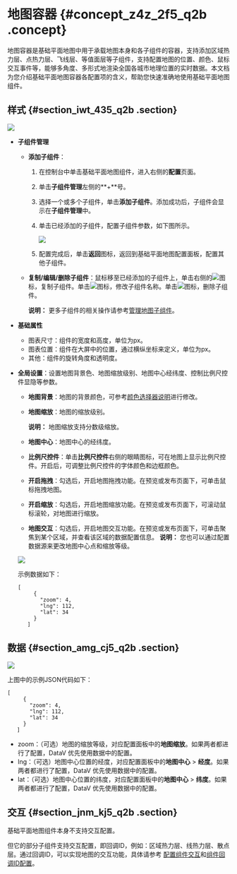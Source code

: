 # 地图容器 {#concept_z4z_2f5_q2b .concept}

地图容器是基础平面地图中用于承载地图本身和各子组件的容器，支持添加区域热力层、点热力层、飞线层、等值面层等子组件，支持配置地图的位置、颜色、鼠标交互事件等，能够多角度、多形式地渲染全国各城市地理位置的实时数据。本文档为您介绍基础平面地图容器各配置项的含义，帮助您快速准确地使用基础平面地图组件。

## 样式 {#section_iwt_435_q2b .section}

![](http://static-aliyun-doc.oss-cn-hangzhou.aliyuncs.com/assets/img/16572/15589401808528_zh-CN.png)

-   **子组件管理** 
    -   **添加子组件**：
        1.  在控制台中单击基础平面地图组件，进入右侧的**配置**页面。
        2.  单击**子组件管理**左侧的**+**号。
        3.  选择一个或多个子组件，单击**添加子组件**。添加成功后，子组件会显示在**子组件管理**中。
        4.  单击已经添加的子组件，配置子组件参数，如下图所示。

            ![](http://static-aliyun-doc.oss-cn-hangzhou.aliyuncs.com/assets/img/16572/15589401808531_zh-CN.png)

        5.  配置完成后，单击**返回**图标，返回到基础平面地图配置面板，配置其他子组件。
    -   **复制/编辑/删除子组件**：鼠标移至已经添加的子组件上，单击右侧的![](http://static-aliyun-doc.oss-cn-hangzhou.aliyuncs.com/assets/img/16572/155894018039964_zh-CN.png)图标，复制子组件。单击![](http://static-aliyun-doc.oss-cn-hangzhou.aliyuncs.com/assets/img/16572/155894018039965_zh-CN.png)图标，修改子组件名称。单击![](http://static-aliyun-doc.oss-cn-hangzhou.aliyuncs.com/assets/img/16572/155894018039966_zh-CN.png)图标，删除子组件。

        **说明：** 更多子组件的相关操作请参考[管理地图子组件](intl.zh-CN/用户指南/管理组件/管理地图子组件.md#)。

-   **基础属性** 

    -   图表尺寸：组件的宽度和高度，单位为px。
    -   图表位置：组件在大屏中的位置，通过横纵坐标来定义，单位为px。
    -   其他：组件的旋转角度和透明度。
-   **全局设置**：设置地图背景色、地图缩放级别、地图中心经纬度、控制比例尺控件显隐等参数。

    -   **地图背景**：地图的背景颜色，可参考[颜色选择器说明](intl.zh-CN/用户指南/组件指南/配置项说明.md#section_kdw_vj4_t2b)进行修改。
    -   **地图缩放**：地图的缩放级别。

        **说明：** 地图缩放支持分数级缩放。

    -   **地图中心**：地图中心的经纬度。
    -   **比例尺控件**：单击**比例尺控件**右侧的眼睛图标，可在地图上显示比例尺控件。开启后，可调整比例尺控件的字体颜色和边框颜色。
    -   **开启拖拽**：勾选后，开启地图拖拽功能。在预览或发布页面下，可单击鼠标拖拽地图。
    -   **开启缩放**：勾选后，开启地图缩放功能。在预览或发布页面下，可滚动鼠标滚轮，对地图进行缩放。
    -   **地图交互**：勾选后，开启地图交互功能。在预览或发布页面下，可单击聚焦到某个区域，并查看该区域的数据配置信息。
    **说明：** 您也可以通过配置数据源来更改地图中心点和缩放等级。

    ![](http://static-aliyun-doc.oss-cn-hangzhou.aliyuncs.com/assets/img/16572/15589401808529_zh-CN.png)

    示例数据如下：

    ```
    [
         {
           "zoom": 4,
           "lng": 112,
           "lat": 34
         }
       ]
    ```


## 数据 {#section_amg_cj5_q2b .section}

![](http://static-aliyun-doc.oss-cn-hangzhou.aliyuncs.com/assets/img/16572/15589401808530_zh-CN.png)

上图中的示例JSON代码如下：

```
[
     {
       "zoom": 4,
       "lng": 112,
       "lat": 34
     }
   ]
```

-   zoom：（可选）地图的缩放等级，对应配置面板中的**地图缩放**。如果两者都进行了配置，DataV 优先使用数据中的配置。
-   lng：（可选）地图中心位置的经度，对应配置面板中的**地图中心** \> **经度**。如果两者都进行了配置，DataV 优先使用数据中的配置。
-   lat：（可选）地图中心位置的纬度，对应配置面板中的**地图中心** \> **纬度**。如果两者都进行了配置，DataV 优先使用数据中的配置。

## 交互 {#section_jnm_kj5_q2b .section}

基础平面地图组件本身不支持交互配置。

但它的部分子组件支持交互配置，即回调ID，例如：区域热力层、线热力层、散点层。通过回调ID，可以实现地图的交互功能，具体请参考 [配置组件交互](intl.zh-CN/用户指南/管理组件/配置组件交互.md#)和[组件回调ID配置](../intl.zh-CN/最佳实践/配置数字翻牌器组件的回调ID.md#)。

